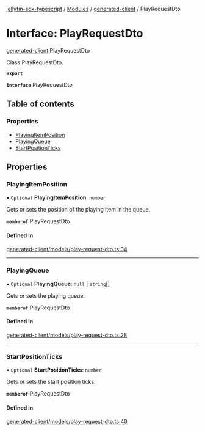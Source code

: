 [jellyfin-sdk-typescript](../README.md) / [Modules](../modules.md) / [generated-client](../modules/generated_client.md) / PlayRequestDto

# Interface: PlayRequestDto

[generated-client](../modules/generated_client.md).PlayRequestDto

Class PlayRequestDto.

**`export`**

**`interface`** PlayRequestDto

## Table of contents

### Properties

- [PlayingItemPosition](generated_client.PlayRequestDto.md#playingitemposition)
- [PlayingQueue](generated_client.PlayRequestDto.md#playingqueue)
- [StartPositionTicks](generated_client.PlayRequestDto.md#startpositionticks)

## Properties

### PlayingItemPosition

• `Optional` **PlayingItemPosition**: `number`

Gets or sets the position of the playing item in the queue.

**`memberof`** PlayRequestDto

#### Defined in

[generated-client/models/play-request-dto.ts:34](https://github.com/thornbill/jellyfin-sdk-typescript/blob/e430881/src/generated-client/models/play-request-dto.ts#L34)

___

### PlayingQueue

• `Optional` **PlayingQueue**: ``null`` \| `string`[]

Gets or sets the playing queue.

**`memberof`** PlayRequestDto

#### Defined in

[generated-client/models/play-request-dto.ts:28](https://github.com/thornbill/jellyfin-sdk-typescript/blob/e430881/src/generated-client/models/play-request-dto.ts#L28)

___

### StartPositionTicks

• `Optional` **StartPositionTicks**: `number`

Gets or sets the start position ticks.

**`memberof`** PlayRequestDto

#### Defined in

[generated-client/models/play-request-dto.ts:40](https://github.com/thornbill/jellyfin-sdk-typescript/blob/e430881/src/generated-client/models/play-request-dto.ts#L40)
